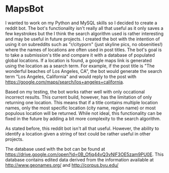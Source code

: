 # MapsBot
I wanted to work on my Python and MySQL skills so I decided to create a reddit bot. The bot's functionality isn't really all that useful
as it only saves a few keystrokes but the I think the search algorithm used is rather interesting and may be useful in future projects.
I created the bot with the intention of using it on subreddits such as "r/cityporn" (just skyline pics, no obsenities!) where the names of locations
are often used in post titles. The bot's goal is to take a submission's title and compare it with a database of populated global locations. If a 
location is found, a google maps link is generated using the location as a search term. For example, if the post title is "The wonderful
beaches of Los Angeles, CA", the bot would generate the search term "Los Angeles, California" and would reply to the post with 
https://google.com/maps/search/los+angeles+california.

Based on my testing, the bot works rather well with only occational incorrect results. This current build, however, has the limitation of 
only returning one location. This means that if a title contains multiple location names, only the most specific location (city name, region name)
or most populous location will be returned. While not ideal, this functionality can be fixed in the future by adding a bit more complexity 
to the search algorithm.

As stated before, this reddit bot isn't all that useful. However, the ability to identify a location given a string of text could be rather 
useful in other projects.

The database used with the bot can be found at https://drive.google.com/open?id=0B_Ofjq44vQ3vNlF3OE5zam9PU0E. This database contains edited 
data derived from the information available at http://www.geonames.org/ and http://corpus.byu.edu/
